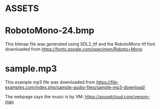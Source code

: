 # ASSETS

# RobotoMono-24.bmp

This bitmap file was generated using SDL2_ttf and the RobotoMono ttf font downloaded from https://fonts.google.com/specimen/Roboto+Mono

# sample.mp3

This example mp3 file was downloaded from https://file-examples.com/index.php/sample-audio-files/sample-mp3-download/

The webpage says the music is by VM: https://soundcloud.com/venom-man
